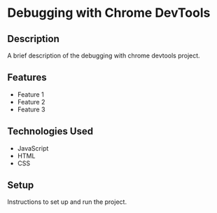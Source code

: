 # Debugging with Chrome DevTools

## Description

A brief description of the debugging with chrome devtools project.

## Features

- Feature 1
- Feature 2
- Feature 3

## Technologies Used

- JavaScript
- HTML
- CSS

## Setup

Instructions to set up and run the project.
